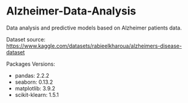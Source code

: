 # Alzheimer-Data-Analysis
Data analysis and predictive models based on Alzheimer patients data.

Dataset source:
https://www.kaggle.com/datasets/rabieelkharoua/alzheimers-disease-dataset

Packages Versions:
- pandas: 2.2.2
- seaborn: 0.13.2
- matplotlib: 3.9.2
- scikit-klearn: 1.5.1
